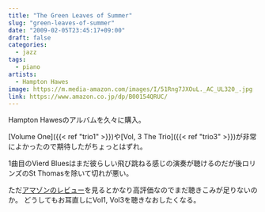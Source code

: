 ```yaml
---
title: "The Green Leaves of Summer"
slug: "green-leaves-of-summer"
date: "2009-02-05T23:45:17+09:00"
draft: false
categories: 
  - jazz
tags:
  - piano
artists:
  - Hampton Hawes
image: https://m.media-amazon.com/images/I/51Rng7JXOuL._AC_UL320_.jpg
link: https://www.amazon.co.jp/dp/B00154QRUC/
---
```

Hampton Hawesのアルバムを久々に購入。 
<!--more-->
[Volume One]({{< ref "trio1" >}})や[Vol, 3 The Trio]({{< ref "trio3" >}})が非常によかったので期待したがちょっとはずれ。 

1曲目のVierd Bluesはまだ彼らしい飛び跳ねる感じの演奏が聴けるのだが後ロリンズのSt Thomasを除いて切れが悪い。

ただ[アマゾンのレビュー](http://www.amazon.co.jp/Green-Leaves-Summer-Hampton-Hawes/dp/B000000YQP)を見るとかなり高評価なのでまだ聴きこみが足りないのか。 どうしてもお耳直しにVol1, Vol3を聴きなおしたくなる。
